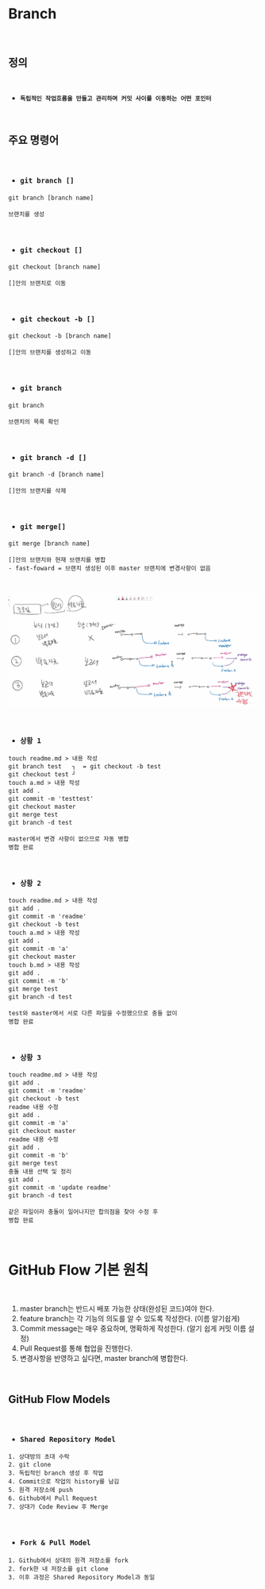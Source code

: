 # Branch

<br/>

## 정의

<br/>

- **`독립적인 작업흐름을 만들고 관리하며 커밋 사이를 이동하는 어떤 포인터`**


<br/>

## 주요 명령어

<br/>

- ### **`git branch []`**
```
git branch [branch name]

브랜치를 생성
```

<br/>

- ### **`git checkout []`**
```
git checkout [branch name]

[]안의 브랜치로 이동
```

<br/>

- ### **`git checkout -b []`**
```
git checkout -b [branch name]

[]안의 브랜치를 생성하고 이동
```

<br/>


- ### **`git branch`**
```
git branch

브랜치의 목록 확인
```

<br/>


- ### **`git branch -d []`**
```
git branch -d [branch name]

[]안의 브랜치를 삭제
```

<br/>


- ### **`git merge[]`**
```
git merge [branch name]

[]안의 브랜치와 현재 브랜치를 병합
- fast-foward = 브랜치 생성된 이후 master 브랜치에 변경사항이 없음
```

<br/>

![mergeimage](https://raw.githubusercontent.com/Code-Sloth/TIL/master/mergeimage.png)

<br/>

- ### **`상황 1`**
```
touch readme.md > 내용 작성
git branch test   ┐  = git checkout -b test
git checkout test ┘
touch a.md > 내용 작성
git add .
git commit -m 'testtest'
git checkout master
git merge test
git branch -d test

master에서 변경 사항이 없으므로 자동 병합
병합 완료
```

<br/>

- ### **`상황 2`**
```
touch readme.md > 내용 작성
git add .
git commit -m 'readme'
git checkout -b test
touch a.md > 내용 작성
git add .
git commit -m 'a'
git checkout master
touch b.md > 내용 작성
git add .
git commit -m 'b'
git merge test
git branch -d test

test와 master에서 서로 다른 파일을 수정했으므로 충돌 없이
병합 완료
```

<br/>

- ### **`상황 3`**
```
touch readme.md > 내용 작성
git add .
git commit -m 'readme'
git checkout -b test
readme 내용 수정
git add .
git commit -m 'a'
git checkout master
readme 내용 수정
git add .
git commit -m 'b'
git merge test
충돌 내용 선택 및 정리
git add .
git commit -m 'update readme'
git branch -d test

같은 파일이라 충돌이 일어나지만 합의점을 찾아 수정 후
병합 완료
```

<br/>

# GitHub Flow 기본 원칙

<br/>

1. master branch는 반드시 배포 가능한 상태(완성된 코드)여야 한다.
2. feature branch는 각 기능의 의도를 알 수 있도록 작성한다. (이름 알기쉽게) 
3. Commit message는 매우 중요하며, 명확하게 작성한다. (알기 쉽게 커밋 이름 설정)
4. Pull Request를 통해 협업을 진행한다.
5. 변경사항을 반영하고 싶다면, master branch에 병합한다.

<br/>

## GitHub Flow Models

<br/>

- ### **`Shared Repository Model`**
```
1. 상대방의 초대 수락
2. git clone
3. 독립적인 branch 생성 후 작업
4. Commit으로 작업의 history를 남김
5. 원격 저장소에 push
6. Github에서 Pull Request
7. 상대가 Code Review 후 Merge
```

<br/>

- ### **`Fork & Pull Model`**
```
1. Github에서 상대의 원격 저장소를 fork
2. fork한 내 저장소를 git clone
3. 이후 과정은 Shared Repository Model과 동일
```

